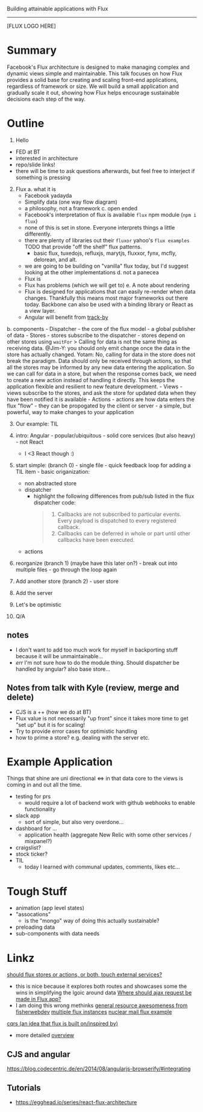 Building attainable applications with Flux

---

[FLUX LOGO HERE]

# Summary

Facebook's Flux architecture is designed to make managing complex and dynamic views simple and maintainable. This talk focuses on how Flux provides a solid base for creating and scaling front-end applications, regardless of framework or size. We will build a small application and gradually scale it out, showing how Flux helps encourage sustainable decisions each step of the way.

# Outline

1. Hello
 - FED at BT
 - interested in architecture
 - repo/slide links!
 - there will be time to ask questions afterwards, but feel free to interject if something is pressing
2. Flux
  a. what it is
    - Facebook yadayda
    - Simplify data (one way flow diagram)
    - a philosophy, not a framework
  c. open ended
    - Facebook's interpretation of flux is available `flux` npm module (`npm i flux`)
    - none of this is set in stone. Everyone interprets things a little differently.
    - there are plenty of libraries out their `fluxor` yahoo's `flux examples` TODO that provide "off the shelf" flux patterns.
      - basic flux, tuxedojs, refluxjs, marytjs, fluxxor, fynx, mcfly, delorean, and alt.
    - we are going to be building on "vanilla" flux today, but I'd suggest looking at the other implementations
  d. not a panecea
    - Flux is
    - Flux has problems (which we will get to)
  e. A note about rendering
    - Flux is designed for applications that can easily re-render when data changes. Thankfully this means most major frameworks out there today. Backbone can also be used with a binding library or React as a view layer.
    - Angular will benefit from [track-by](http://www.codelord.net/2014/04/15/improving-ng-repeat-performance-with-track-by/)
<!-- it almost feels like this should be included after our intial application. Otherwise there's too much of a gap and it gets too abstract -->
  b. components
    - Dispatcher
      - the core of the flux model
      - a global publisher of data
    - Stores
      - stores subscribe to the dispatcher
      - stores depend on other stores using `waitFor`
        > Calling for data is not the same thing as receiving data. @Jim-Y: you should only emit change once the data in the store has actually changed. Yotam: No, calling for data in the store does not break the paradigm. Data should only be received through actions, so that all the stores may be informed by any new data entering the application. So we can call for data in a store, but when the response comes back, we need to create a new action instead of handling it directly. This keeps the application flexible and resilient to new feature development. 
    - Views
      - views subscribe to the stores, and ask the store for updated data when they have been notified it is available
    - Actions
      - actions are how data enters the flux "flow"
      - they can be propogated by the client or server
      - a simple, but powerful, way to make changes to your application

3. Our example: TIL
  0. intro: Angular
    - popular/ubiquitous
    - solid core services (but also heavy)
    - not React
      - I <3 React though :)
  1. start simple: (branch 0)
    - single file
    - quick feedback loop for adding a TIL item
    - basic origanization:
      - non abstracted store
      - dispatcher
          - highlight the following differences from pub/sub listed in the flux dispatcher code:
            > 1) Callbacks are not subscribed to particular events. Every payload is
            >    dispatched to every registered callback.
            > 2) Callbacks can be deferred in whole or part until other callbacks have
            >    been executed.
      - actions
  2. reorganize (branch 1) (maybe have this later on?)
    - break out into multiple files
    - go through the loop again
  3. Add another store (branch 2)
    - user store
  4. Add the server
  5. Let's be optimistic

5. Q/A

## notes
- I don't want to add too much work for myself in backporting stuff because it will be unmaintainable...
- *err* I'm not sure how to do the module thing. Should dispatcher be handled by angular? also base store...

## Notes from talk with Kyle (review, merge and delete)
- CJS is a ++ (how we do at BT)
- Flux value is not necessarily "up front" since it takes more time to get "set up" but it is for scaling!
- Try to provide error cases for optimistic handling
- how to prime a store? e.g. dealing with the server etc.



# Example Application

Things that shine are uni directional <=> in that data core to the views is coming in and out all the time.

- testing for prs
  - would require a lot of backend work with github webhooks to enable functionality
- slack app
  - sort of simple, but also very overdone...
- dashboard for ...
  - application health (aggregate New Relic with some other services / mixpanel?)
- craigslist?
- stock ticker?
- TIL
  - today I learned with communal updates, comments, likes etc...

# Tough Stuff
- animation (app level states)
- "assocations"
  - is the "mongo" way of doing this actually sustainable?
- preloading data
- sub-components with data needs



# Linkz

[should flux stores or actions, or both, touch external services?](http://stackoverflow.com/a/25648726/1048479)
  - this is nice because it explores both routes and showcases some the wins in simplifying the lgoic around data
[Where should ajax request be made in Flux app?](http://stackoverflow.com/a/26635597/1048479)
  - I am doing this wrong methinks
[general resource awesomeness from fisherwebdev](http://stackoverflow.com/a/27267083/1048479)
[multiple flux instances](http://stackoverflow.com/questions/26597311/flux-multiple-store-instances)
[nuclear mail flux example](https://github.com/ianobermiller/nuclearmail/blob/master/getWebpackConfig.js)

[cqrs (an idea that flux is built on/inspired by)](http://martinfowler.com/bliki/CQRS.html)
  - more detailed [overview](http://codebetter.com/gregyoung/2010/02/16/cqrs-task-based-uis-event-sourcing-agh/)

## CJS and angular

https://blog.codecentric.de/en/2014/08/angularjs-browserify/#integrating

## Tutorials
   - https://egghead.io/series/react-flux-architecture
